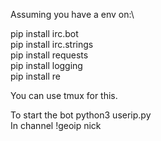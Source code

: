 Assuming you have a env on:\

pip install irc.bot\
pip install irc.strings\
pip install requests\
pip install logging\
pip install re

You can use tmux for this.


To start the bot python3 userip.py\
In channel !geoip nick


